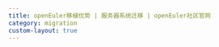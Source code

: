 ```yaml
---
title: openEuler移植优势 | 服务器系统迁移 | openEuler社区官网
category: migration
custom-layout: true
---
```


<script setup lang="ts">
  import TheMigrationAdvantage from "@/views/migration/TheMigrationAdvantage.vue"
</script>

<TheMigrationAdvantage />
